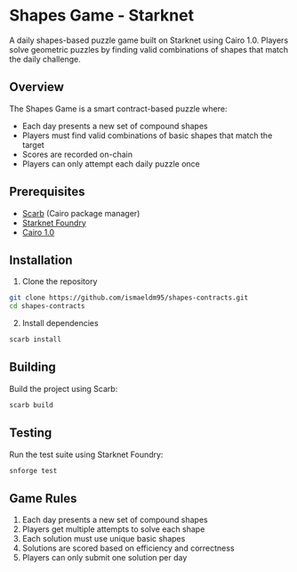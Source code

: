 # Shapes Game - Starknet

A daily shapes-based puzzle game built on Starknet using Cairo 1.0. Players solve geometric puzzles by finding valid combinations of shapes that match the daily challenge.

## Overview

The Shapes Game is a smart contract-based puzzle where:
- Each day presents a new set of compound shapes
- Players must find valid combinations of basic shapes that match the target
- Scores are recorded on-chain
- Players can only attempt each daily puzzle once

## Prerequisites

- [Scarb](https://docs.swmansion.com/scarb/) (Cairo package manager)
- [Starknet Foundry](https://foundry-rs.github.io/starknet-foundry/)
- [Cairo 1.0](https://cairo-lang.org/)

## Installation

1. Clone the repository

```bash
git clone https://github.com/ismaeldm95/shapes-contracts.git
cd shapes-contracts
```

2. Install dependencies

```bash
scarb install
```


## Building

Build the project using Scarb:

```bash
scarb build
```

## Testing

Run the test suite using Starknet Foundry:

```bash
snforge test
```

## Game Rules

1. Each day presents a new set of compound shapes
2. Players get multiple attempts to solve each shape
3. Each solution must use unique basic shapes
4. Solutions are scored based on efficiency and correctness
5. Players can only submit one solution per day

